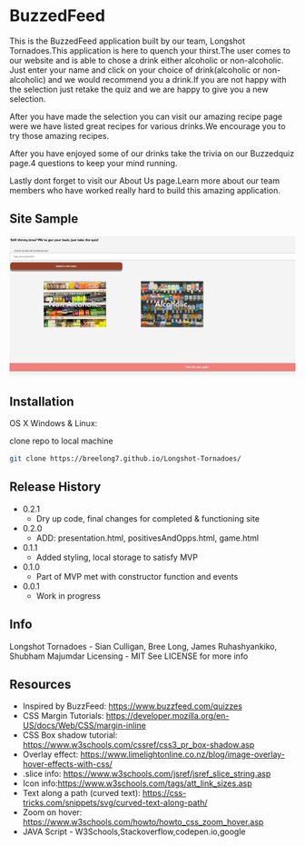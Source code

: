 # BuzzedFeed

This is the BuzzedFeed application built by our team, Longshot Tornadoes.This application is here to quench your thirst.The user comes to our website and is able to chose a drink either alcoholic or non-alcoholic.
Just enter your name and click on your choice of drink(alcoholic or non-alcoholic) and we would recommend you a drink.If you are not happy with the selection just retake the quiz and we are happy to give you a new selection.

After you have made the selection you can visit our amazing recipe page were we have listed great recipes  for various drinks.We encourage you  to try those amazing recipes.

After you have enjoyed some of our drinks take the trivia on our Buzzedquiz page.4 questions to keep your mind running.

Lastly dont forget to visit our About Us page.Learn more about our team members who have worked really hard to build this amazing application.

## Site Sample

![](img/site.example.JPG)


## Installation

OS X Windows & Linux:

clone repo to local machine

```sh
git clone https://breelong7.github.io/Longshot-Tornadoes/
```


## Release History

* 0.2.1
    * Dry up code, final changes for completed & functioning site
* 0.2.0
    * ADD: presentation.html, positivesAndOpps.html, game.html
* 0.1.1
    * Added styling, local storage to satisfy MVP
* 0.1.0
    * Part of MVP met with constructor function and events
* 0.0.1
    * Work in progress

## Info

Longshot Tornadoes - Sian Culligan, Bree Long, James Ruhashyankiko, Shubham Majumdar
Licensing - MIT
See LICENSE for more info


## Resources
- Inspired by BuzzFeed: https://www.buzzfeed.com/quizzes
- CSS Margin Tutorials: https://developer.mozilla.org/en-US/docs/Web/CSS/margin-inline
- CSS Box shadow tutorial: https://www.w3schools.com/cssref/css3_pr_box-shadow.asp
- Overlay effect: https://www.limelightonline.co.nz/blog/image-overlay-hover-effects-with-css/
- .slice info: https://www.w3schools.com/jsref/jsref_slice_string.asp
- Icon info:https://www.w3schools.com/tags/att_link_sizes.asp
- Text along a path (curved text): https://css-tricks.com/snippets/svg/curved-text-along-path/
- Zoom on hover: https://www.w3schools.com/howto/howto_css_zoom_hover.asp
- JAVA Script - W3Schools,Stackoverflow,codepen.io,google
